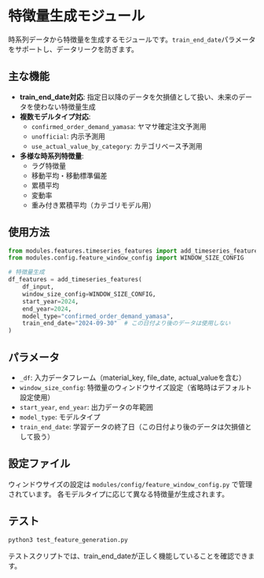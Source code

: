 # 特徴量生成モジュール

時系列データから特徴量を生成するモジュールです。`train_end_date`パラメータをサポートし、データリークを防ぎます。

## 主な機能

- **train_end_date対応**: 指定日以降のデータを欠損値として扱い、未来のデータを使わない特徴量生成
- **複数モデルタイプ対応**:
  - `confirmed_order_demand_yamasa`: ヤマサ確定注文予測用
  - `unofficial`: 内示予測用
  - `use_actual_value_by_category`: カテゴリベース予測用
- **多様な時系列特徴量**:
  - ラグ特徴量
  - 移動平均・移動標準偏差
  - 累積平均
  - 変動率
  - 重み付き累積平均（カテゴリモデル用）

## 使用方法

```python
from modules.features.timeseries_features import add_timeseries_features
from modules.config.feature_window_config import WINDOW_SIZE_CONFIG

# 特徴量生成
df_features = add_timeseries_features(
    df_input,
    window_size_config=WINDOW_SIZE_CONFIG,
    start_year=2024,
    end_year=2024,
    model_type="confirmed_order_demand_yamasa",
    train_end_date="2024-09-30"  # この日付より後のデータは使用しない
)
```

## パラメータ

- `_df`: 入力データフレーム（material_key, file_date, actual_valueを含む）
- `window_size_config`: 特徴量のウィンドウサイズ設定（省略時はデフォルト設定使用）
- `start_year`, `end_year`: 出力データの年範囲
- `model_type`: モデルタイプ
- `train_end_date`: 学習データの終了日（この日付より後のデータは欠損値として扱う）

## 設定ファイル

ウィンドウサイズの設定は `modules/config/feature_window_config.py` で管理されています。
各モデルタイプに応じて異なる特徴量が生成されます。

## テスト

```bash
python3 test_feature_generation.py
```

テストスクリプトでは、train_end_dateが正しく機能していることを確認できます。